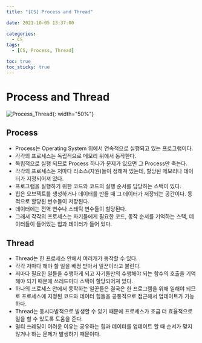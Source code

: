 ```yaml
---
title: "[CS] Process and Thread"

date: 2021-10-05 13:37:00

categories:
  - CS
tags:
  - [CS, Process, Thread]

toc: true
toc_sticky: true
---
```



# Process and Thread

![Process_Thread](https://user-images.githubusercontent.com/33482265/135965893-26145a9d-4978-40dc-b4a9-fd4dbec7c2c6.png){: width="50%"}

## Process

- Process는 Operating System 위에서 연속적으로 실행되고 있는 프로그램이다.
- 각각의 프로세스는 독립적으로 메모리 위에서 동작한다.
- 독립적으로 실행 되므로 Process 하나가 문제가 있으면 그 Process만 죽는다.
- 각각의 프로세스는 저마다 리소스(자원)들이 정해져 있는데, 할당된 메모리나 데이터가 지정되어져 있다.
- 프로그램을 실행하기 위한 코드와 코드의 실행 순서를 담당하는 스택이 있다.
- 힙은 오브젝트를 생성하거나 데이터를 만들 때 그 데이터가 저장되는 공간이다. 동적으로 할당된 변수들이 저장된다.
- 데이터에는 전역 변수나 스태틱 변수들이 할당된다.
- 그래서 각각의 프로세스는 자기들에게 필요한 코드, 동작 순서를 기억하는 스택, 데이터들이 들어있는 힙과 데이터가 들어 있다.

## Thread

- Thread는 한 프로세스 안에서 여러개가 동작할 수 있다.
- 각각 저마다 해야 할 일을 배정 받아서 일꾼이라고 불린다.
- 저마다 필요한 일들을 수행하게 되고 자기들만의 수행해야 되는 함수의 호출을 기억해야 되기 때문에 쓰레드마다 스택이 할당되어져 있다.
- 하나의 프로세스 안에서 동작하는 일꾼들은 결국은 한 프로그램을 위해 일해야 되므로 프로세스에 지정된 코드와 데이터 힙들을 공통적으로 접근해서 업데이트가 가능하다.
- Thread는 동시다발적으로 발생할 수 있기 때문에 프로세스가 조금 더 효율적으로 일을 할 수 있도록 도움을 준다.
- 멀티 쓰레딩이 어려운 이유는 공유하는 힙과 데이터를 업데이트 할 때 순서가 맞지 않거나 하는 문제가 발생하기 때문이다.
